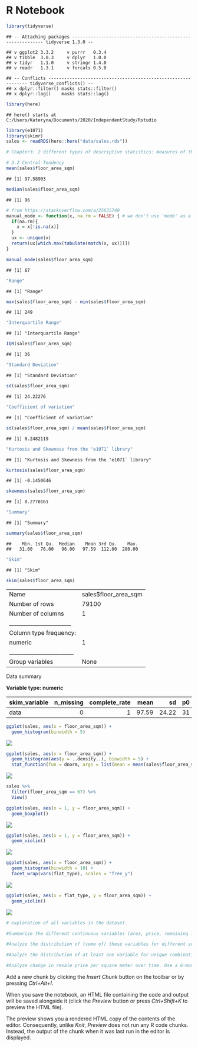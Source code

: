 R Notebook
================

``` r
library(tidyverse)
```

    ## -- Attaching packages ----------------------------------------------------------- tidyverse 1.3.0 --

    ## v ggplot2 3.3.2     v purrr   0.3.4
    ## v tibble  3.0.3     v dplyr   1.0.0
    ## v tidyr   1.1.0     v stringr 1.4.0
    ## v readr   1.3.1     v forcats 0.5.0

    ## -- Conflicts -------------------------------------------------------------- tidyverse_conflicts() --
    ## x dplyr::filter() masks stats::filter()
    ## x dplyr::lag()    masks stats::lag()

``` r
library(here)
```

    ## here() starts at C:/Users/Kateryna/Documents/2020/IndependentStudy/Rstudio

``` r
library(e1071)
library(skimr)
sales <- readRDS(here::here("data/sales.rds"))
```

``` r
# Chapter3: 2 different types of descriptive statistics: measures of the central tendency and measures of dispersion.

# 3.2 Central Tendency
mean(sales$floor_area_sqm)
```

    ## [1] 97.58903

``` r
median(sales$floor_area_sqm)
```

    ## [1] 96

``` r
# from https://stackoverflow.com/a/25635740
manual_mode <- function(x, na.rm = FALSE) { # we don't use 'mode' as a function name because it already exists
  if(na.rm){
    x = x[!is.na(x)]
  }
  ux <- unique(x)
  return(ux[which.max(tabulate(match(x, ux)))])
}

manual_mode(sales$floor_area_sqm)
```

    ## [1] 67

``` r
"Range"
```

    ## [1] "Range"

``` r
max(sales$floor_area_sqm) - min(sales$floor_area_sqm)
```

    ## [1] 249

``` r
"Interquartile Range"
```

    ## [1] "Interquartile Range"

``` r
IQR(sales$floor_area_sqm)
```

    ## [1] 36

``` r
"Standard Deviation"
```

    ## [1] "Standard Deviation"

``` r
sd(sales$floor_area_sqm)
```

    ## [1] 24.22276

``` r
"Coefficient of variation"
```

    ## [1] "Coefficient of variation"

``` r
sd(sales$floor_area_sqm) / mean(sales$floor_area_sqm)
```

    ## [1] 0.2482119

``` r
"Kurtosis and Skewness from the 'e1071` library"
```

    ## [1] "Kurtosis and Skewness from the 'e1071` library"

``` r
kurtosis(sales$floor_area_sqm)
```

    ## [1] -0.1450646

``` r
skewness(sales$floor_area_sqm)
```

    ## [1] 0.2770161

``` r
"Summary"
```

    ## [1] "Summary"

``` r
summary(sales$floor_area_sqm)
```

    ##    Min. 1st Qu.  Median    Mean 3rd Qu.    Max. 
    ##   31.00   76.00   96.00   97.59  112.00  280.00

``` r
"Skim"
```

    ## [1] "Skim"

``` r
skim(sales$floor_area_sqm)
```

|                                                  |                        |
| :----------------------------------------------- | :--------------------- |
| Name                                             | sales$floor\_area\_sqm |
| Number of rows                                   | 79100                  |
| Number of columns                                | 1                      |
| \_\_\_\_\_\_\_\_\_\_\_\_\_\_\_\_\_\_\_\_\_\_\_   |                        |
| Column type frequency:                           |                        |
| numeric                                          | 1                      |
| \_\_\_\_\_\_\_\_\_\_\_\_\_\_\_\_\_\_\_\_\_\_\_\_ |                        |
| Group variables                                  | None                   |

Data summary

**Variable type:
numeric**

| skim\_variable | n\_missing | complete\_rate |  mean |    sd | p0 | p25 | p50 | p75 | p100 | hist  |
| :------------- | ---------: | -------------: | ----: | ----: | -: | --: | --: | --: | ---: | :---- |
| data           |          0 |              1 | 97.59 | 24.22 | 31 |  76 |  96 | 112 |  280 | ▃▇▁▁▁ |

``` r
ggplot(sales, aes(x = floor_area_sqm)) + 
  geom_histogram(binwidth = 5)
```

![](Notebook2_files/figure-gfm/unnamed-chunk-4-1.png)<!-- -->

``` r
ggplot(sales, aes(x = floor_area_sqm)) + 
  geom_histogram(aes(y = ..density..), binwidth = 5) +
  stat_function(fun = dnorm, args = list(mean = mean(sales$floor_area_sqm), sd = sd(sales$floor_area_sqm)))
```

![](Notebook2_files/figure-gfm/unnamed-chunk-5-1.png)<!-- -->

``` r
sales %>% 
  filter(floor_area_sqm == 67) %>% 
  View()
```

``` r
ggplot(sales, aes(x = 1, y = floor_area_sqm)) + 
  geom_boxplot()
```

![](Notebook2_files/figure-gfm/unnamed-chunk-7-1.png)<!-- -->

``` r
ggplot(sales, aes(x = 1, y = floor_area_sqm)) + 
  geom_violin()
```

![](Notebook2_files/figure-gfm/unnamed-chunk-8-1.png)<!-- -->

``` r
ggplot(sales, aes(x = floor_area_sqm)) + 
  geom_histogram(binwidth = 10) +
  facet_wrap(vars(flat_type), scales = "free_y")
```

![](Notebook2_files/figure-gfm/unnamed-chunk-9-1.png)<!-- -->

``` r
ggplot(sales, aes(x = flat_type, y = floor_area_sqm)) + 
  geom_violin()
```

![](Notebook2_files/figure-gfm/unnamed-chunk-10-1.png)<!-- -->

``` r
# exploration of all variables in the dataset. 

#Summarize the different continuous variables (area, price, remaining lease) as well as the nominal/ordinal variables (month, flat_type, town, flat_model, storey_range), summarize these variables in both table (stats on central tendency and distribution) and visual form.

#Analyze the distribution of (some of) these variables for different subsets of the data. For example, explore the difference between towns, or between flat types.

#Analyze the distribution of at least one variable for unique combinations of town and flat_type (for each town, for each flat type: Ang Mo Kio, 1 room; Ang Mo Kio 2 room; etc.)

#Analyze change in resale price per square meter over time. Use a 6-month moving average to do so.
```

Add a new chunk by clicking the *Insert Chunk* button on the toolbar or
by pressing *Ctrl+Alt+I*.

When you save the notebook, an HTML file containing the code and output
will be saved alongside it (click the *Preview* button or press
*Ctrl+Shift+K* to preview the HTML file).

The preview shows you a rendered HTML copy of the contents of the
editor. Consequently, unlike *Knit*, *Preview* does not run any R code
chunks. Instead, the output of the chunk when it was last run in the
editor is displayed.
